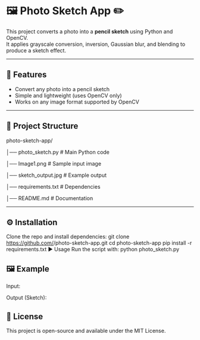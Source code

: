 # 🖼️ Photo Sketch App ✏️

This project converts a photo into a **pencil sketch** using Python and OpenCV.  
It applies grayscale conversion, inversion, Gaussian blur, and blending to produce a sketch effect.

---

## 🚀 Features
- Convert any photo into a pencil sketch
- Simple and lightweight (uses OpenCV only)
- Works on any image format supported by OpenCV

---

## 📂 Project Structure
photo-sketch-app/

│── photo_sketch.py # Main Python code

│── Image1.png # Sample input image

│── sketch_output.jpg # Example output

│── requirements.txt # Dependencies

│── README.md # Documentation

---

## ⚙️ Installation
Clone the repo and install dependencies:
git clone https://github.com/<your-username>/photo-sketch-app.git
cd photo-sketch-app
pip install -r requirements.txt
▶️ Usage
Run the script with:
python photo_sketch.py

## 🖼️ Example
Input:


Output (Sketch):

## 📜 License
This project is open-source and available under the MIT License.

